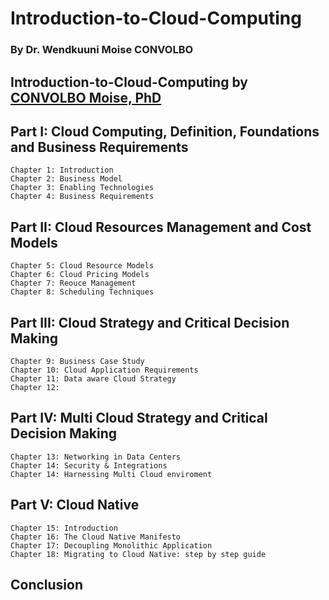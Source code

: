# Introduction-to-Cloud-Computing


### By Dr. Wendkuuni Moise CONVOLBO
## Introduction-to-Cloud-Computing by [CONVOLBO Moise, PhD](https://github.com/kenmozi)


## Part I: Cloud Computing, Definition, Foundations and Business Requirements
    Chapter 1: Introduction
    Chapter 2: Business Model
    Chapter 3: Enabling Technologies
    Chapter 4: Business Requirements
## Part II: Cloud Resources Management and Cost Models
    Chapter 5: Cloud Resource Models
    Chapter 6: Cloud Pricing Models
    Chapter 7: Reouce Management
    Chapter 8: Scheduling Techniques
## Part III: Cloud Strategy and Critical Decision Making
    Chapter 9: Business Case Study
    Chapter 10: Cloud Application Requirements
    Chapter 11: Data aware Cloud Strategy
    Chapter 12: 
## Part IV: Multi Cloud Strategy and Critical Decision Making
    Chapter 13: Networking in Data Centers
    Chapter 14: Security & Integrations
    Chapter 14: Harnessing Multi Cloud enviroment 
## Part V: Cloud Native
    Chapter 15: Introduction
    Chapter 16: The Cloud Native Manifesto
    Chapter 17: Decoupling Monolithic Application
    Chapter 18: Migrating to Cloud Native: step by step guide
## Conclusion
